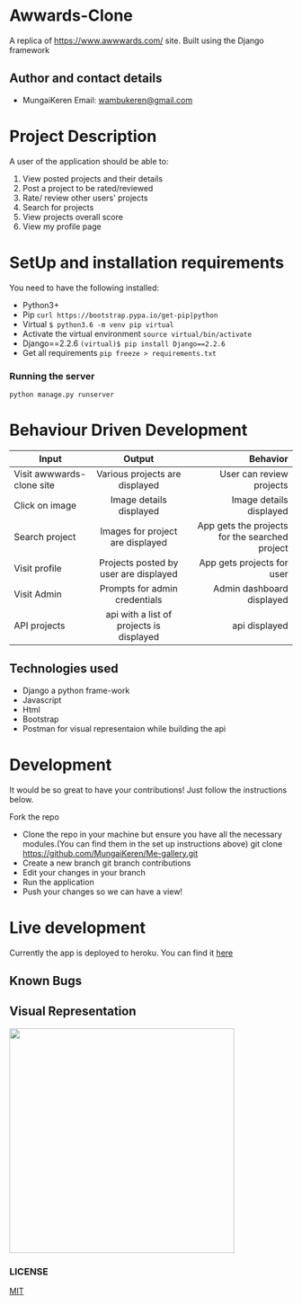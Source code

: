 # Awwards-Clone
A replica of https://www.awwwards.com/ site. Built using the Django framework

## Author and contact details
* MungaiKeren
Email: wambukeren@gmail.com

# Project Description
A user of the application should be able to:

1. View posted projects and their details
2. Post a project to be rated/reviewed
3. Rate/ review other users' projects
4. Search for projects
5. View projects overall score
6. View my profile page

# SetUp and installation requirements
You need to have the following installed:
* Python3+
* Pip ```curl https://bootstrap.pypa.io/get-pip|python```
* Virtual ```$ python3.6 -m venv pip virtual```
* Activate the virtual environment ```source virtual/bin/activate```
* Django==2.2.6 ```(virtual)$ pip install Django==2.2.6```
* Get all requirements ```pip freeze > requirements.txt```

### Running the server
```python manage.py runserver```

# Behaviour Driven Development

| Input        | Output           | Behavior  |
| ------------- |:-------------:| -----:|
| Visit awwwards-clone site| Various projects are displayed  | User can review projects |
| Click on image| Image details displayed | Image details displayed |
| Search project | Images for project are displayed | App gets the projects for the searched project |
| Visit profile | Projects posted by user are displayed | App gets projects for user |
| Visit Admin | Prompts for admin credentials | Admin dashboard displayed |
| API projects | api with a list of projects is displayed | api displayed |


## Technologies used
* Django a python frame-work
* Javascript
* Html
* Bootstrap
* Postman for visual representaion while building the api

# Development
It would be so great to have your contributions! Just follow the instructions below.

Fork the repo
* Clone the repo in your machine but ensure you have all the necessary modules.(You can find them in the set up instructions above) git clone https://github.com/MungaiKeren/Me-gallery.git
* Create a new branch git branch contributions
* Edit your changes in your branch
* Run the application
* Push your changes so we can have a view!

# Live development
Currently the app is deployed to heroku. You can find it [here](https://awwords.herokuapp.com/)

## Known Bugs


## Visual Representation
<img src="https://github.com/MungaiKeren/My-Shoe-images/blob/master/awward2.png?raw=true" height = "400px">

### LICENSE
[MIT](https://github.com/MungaiKeren/Awwards-Clone/blob/master/LICENSE)
